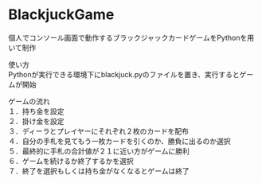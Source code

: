 # BlackjuckGame

個人でコンソール画面で動作するブラックジャックカードゲームをPythonを用いて制作

使い方<br>
Pythonが実行できる環境下にblackjuck.pyのファイルを置き、実行するとゲームが開始

ゲームの流れ<br>
１．持ち金を設定<br>
２．掛け金を設定<br>
３．ディーラとプレイヤーにそれぞれ２枚のカードを配布<br>
４．自分の手札を見てもう一枚カードを引くのか、勝負に出るのか選択<br>
５．最終的に手札の合計値が２１に近い方がゲームに勝利<br>
６．ゲームを続けるか終了するかを選択<br>
７．終了を選択もしくは持ち金がなくなるとゲームは終了<br>
